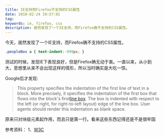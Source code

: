 ```yaml
---
title: IE支持而Firefox不支持的CSS属性
date: 2010-02-24 19:57:01
tag: 
keywords: ie, firefox, css
description: 居然发现了一个IE支持，而Firefox确不支持的CSS属性。
---
```


今天，居然发现了一个IE支持，而Firefox确不支持的CSS属性。
```css
.peopleBox a { text-indent:-999px; }
```

测试的时候，发现IE下表现良好，但是Firefox确无动于衷。一直以来，从小到大，思想里从来不会出现这样的情形，所以当时确实是大吃一惊。

Google后才发现:

> This property specifies the indentation of the first line of text in a block. More precisely, it specifies the indentation of the first box that flows into the block's first[line box](http://www.w3.org/TR/CSS21/visuren.html#line-box). The box is indented with respect to the left (or right, for right-to-left layout) edge of the line box. User agents should render this indentation as blank space.

原来只对块级元素起作用，而且只是第一行。看来这些东西记得还是不是很牢固

参考资料：
1、[W3C](http://www.w3.org/TR/CSS21/text.html#indentation-prop)












